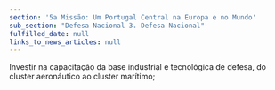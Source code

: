 ```yaml
---
section: '5a Missão: Um Portugal Central na Europa e no Mundo'
sub_section: "Defesa Nacional 3. Defesa Nacional"
fulfilled_date: null
links_to_news_articles: null
---
```


Investir na capacitação da base industrial e tecnológica de defesa, do cluster aeronáutico ao cluster marítimo;